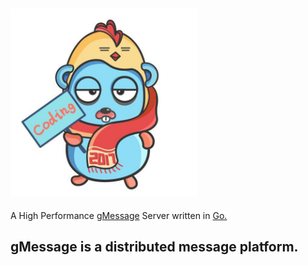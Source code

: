 ## <img src="logos/gMessage.png" width="300">


A High Performance [gMessage](https://github.com/elitecodegroovy) Server written in [Go.](http://golang.org)

## gMessage is a distributed message platform.

